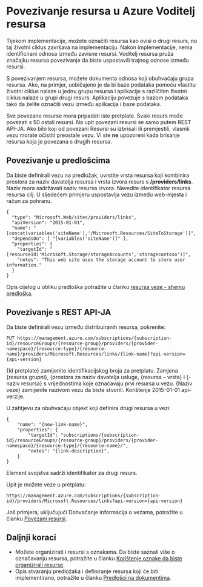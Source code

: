 <properties 
    pageTitle="Povezivanje resursa u Azure Voditelj resursa | Microsoft Azure" 
    description="Stvaranje veze između povezanih resursa u grupama različite resursa u Azure Voditelj resursa." 
    services="azure-resource-manager" 
    documentationCenter="" 
    authors="tfitzmac" 
    manager="timlt" 
    editor="tysonn"/>

<tags 
    ms.service="azure-resource-manager" 
    ms.workload="multiple" 
    ms.tgt_pltfrm="na" 
    ms.devlang="na" 
    ms.topic="article" 
    ms.date="08/01/2016" 
    ms.author="tomfitz"/>

# <a name="linking-resources-in-azure-resource-manager"></a>Povezivanje resursa u Azure Voditelj resursa

Tijekom implementacije, možete označiti resursa kao ovisi o drugi resurs, no taj životni ciklus završava na implementaciju. Nakon implementacije, nema identificirani odnosa između zavisne resursi. Voditelj resursa pruža značajku resursa povezivanje da biste uspostavili trajnog odnose između resursi.

S povezivanjem resursa, možete dokumenta odnosa koji obuhvaćaju grupa resursa. Ako, na primjer, uobičajeno je da bi baze podataka pomoću vlastitu životni ciklus nalaze u jednu grupu resursa i aplikacije s različitim životni ciklus nalaze u grupi drugi resurs. Aplikaciju povezuje s bazom podataka tako da želite označiti vezu između aplikacija i baze podataka. 

Sve povezane resurse mora pripadati iste pretplate. Svaki resurs može povezati s 50 ostali resursi. Na upit povezani resursi se samo putem REST API-JA. Ako bilo koji od povezani Resursi su izbrisali ili premjestili, vlasnik vezu morate očistiti preostale vezu. Vi ste **ne** upozoreni kada brisanje resursa koja je povezana s drugih resursa.

## <a name="linking-in-templates"></a>Povezivanje u predlošcima

Da biste definirali vezu na predložak, uvrstite vrsta resursa koji kombinira prostora za naziv davatelja resursa i vrsta izvora resurs s **/providers/links**. Naziv mora sadržavati naziv resursa izvora. Navedite identifikator resursa resursa cilj. U sljedećem primjeru uspostavlja vezu između web-mjesta i račun za pohranu.

    {
      "type": "Microsoft.Web/sites/providers/links",
      "apiVersion": "2015-01-01",
      "name": "[concat(variables('siteName'),'/Microsoft.Resources/SiteToStorage')]",
      "dependsOn": [ "[variables('siteName')]" ],
      "properties": {
        "targetId": "[resourceId('Microsoft.Storage/storageAccounts','storagecontoso')]",
        "notes": "This web site uses the storage account to store user information."
      }
    }


Opis cijelog u obliku predloška potražite u članku [resursa veze - shemu predloška](resource-manager-template-links.md).

## <a name="linking-with-rest-api"></a>Povezivanje s REST API-JA

Da biste definirali vezu između distribuiranih resursa, pokrenite:

    PUT https://management.azure.com/subscriptions/{subscription-id}/resourceGroups/{resource-group}/providers/{provider-namespace}/{resource-type}/{resource-name}/providers/Microsoft.Resources/links/{link-name}?api-version={api-version}

{Id pretplate} zamijenite identifikacijskog broja za pretplatu. Zamjena {resursa grupni}, {prostora za naziv davatelja usluge, {resursa – vrsta} i {-naziv resursa} s vrijednostima koje označavaju prvi resursa u vezu. {Naziv veze} zamijenite nazivom vezu da biste stvorili. Korištenje 2015-01-01 api-verzije.

U zahtjevu za obuhvaćaju objekt koji definira drugi resursa u vezi:

    {
        "name": "{new-link-name}",
        "properties": {
            "targetId": "subscriptions/{subscription-id}/resourceGroups/{resource-group}/providers/{provider-namespace}/{resource-type}/{resource-name}/",
            "notes": "{link-description}",
        }
    }

Element svojstva sadrži identifikator za drugi resurs.

Upit je možete veze u pretplatu:

    https://management.azure.com/subscriptions/{subscription-id}/providers/Microsoft.Resources/links?api-version={api-version}

Još primjera, uključujući Dohvaćanje informacija o vezama, potražite u članku [Povezani resursi](https://msdn.microsoft.com/library/azure/mt238499.aspx).

## <a name="next-steps"></a>Daljnji koraci

- Možete organizirati i resursi s oznakama. Da biste saznali više o označavanju resursa, potražite u članku [Korištenje oznake da biste organizirali resurse](resource-group-using-tags.md).
- Opis stvaranju predložaka i definiranje resursa koji će biti implementirano, potražite u članku [Predlošci na dokumentima](resource-group-authoring-templates.md).
